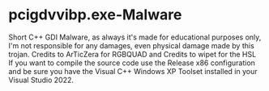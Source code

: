 # pcigdvvibp.exe-Malware
Short C++ GDI Malware, as always it's made for educational purposes only, I'm not responsible for any damages, even physical damage made by this trojan. Credits to ArTicZera for RGBQUAD and Credits to wipet for the HSL
<br> If you want to compile the source code use the Release x86 configuration and be sure you have the Visual C++ Windows XP Toolset installed in your Visual Studio 2022.
